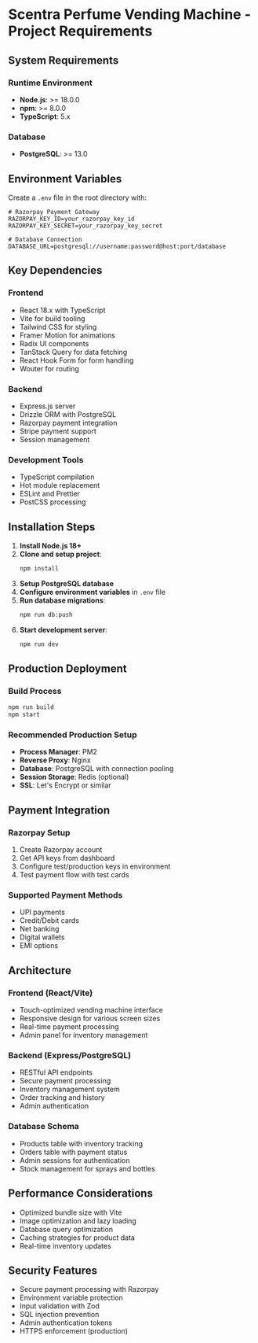 # Scentra Perfume Vending Machine - Project Requirements

## System Requirements

### Runtime Environment
- **Node.js**: >= 18.0.0
- **npm**: >= 8.0.0
- **TypeScript**: 5.x

### Database
- **PostgreSQL**: >= 13.0

## Environment Variables

Create a `.env` file in the root directory with:

```env
# Razorpay Payment Gateway
RAZORPAY_KEY_ID=your_razorpay_key_id
RAZORPAY_KEY_SECRET=your_razorpay_key_secret

# Database Connection
DATABASE_URL=postgresql://username:password@host:port/database
```

## Key Dependencies

### Frontend
- React 18.x with TypeScript
- Vite for build tooling
- Tailwind CSS for styling
- Framer Motion for animations
- Radix UI components
- TanStack Query for data fetching
- React Hook Form for form handling
- Wouter for routing

### Backend
- Express.js server
- Drizzle ORM with PostgreSQL
- Razorpay payment integration
- Stripe payment support
- Session management

### Development Tools
- TypeScript compilation
- Hot module replacement
- ESLint and Prettier
- PostCSS processing

## Installation Steps

1. **Install Node.js 18+**
2. **Clone and setup project**:
   ```bash
   npm install
   ```
3. **Setup PostgreSQL database**
4. **Configure environment variables** in `.env` file
5. **Run database migrations**:
   ```bash
   npm run db:push
   ```
6. **Start development server**:
   ```bash
   npm run dev
   ```

## Production Deployment

### Build Process
```bash
npm run build
npm start
```

### Recommended Production Setup
- **Process Manager**: PM2
- **Reverse Proxy**: Nginx
- **Database**: PostgreSQL with connection pooling
- **Session Storage**: Redis (optional)
- **SSL**: Let's Encrypt or similar

## Payment Integration

### Razorpay Setup
1. Create Razorpay account
2. Get API keys from dashboard
3. Configure test/production keys in environment
4. Test payment flow with test cards

### Supported Payment Methods
- UPI payments
- Credit/Debit cards
- Net banking
- Digital wallets
- EMI options

## Architecture

### Frontend (React/Vite)
- Touch-optimized vending machine interface
- Responsive design for various screen sizes
- Real-time payment processing
- Admin panel for inventory management

### Backend (Express/PostgreSQL)
- RESTful API endpoints
- Secure payment processing
- Inventory management system
- Order tracking and history
- Admin authentication

### Database Schema
- Products table with inventory tracking
- Orders table with payment status
- Admin sessions for authentication
- Stock management for sprays and bottles

## Performance Considerations

- Optimized bundle size with Vite
- Image optimization and lazy loading
- Database query optimization
- Caching strategies for product data
- Real-time inventory updates

## Security Features

- Secure payment processing with Razorpay
- Environment variable protection
- Input validation with Zod
- SQL injection prevention
- Admin authentication tokens
- HTTPS enforcement (production)